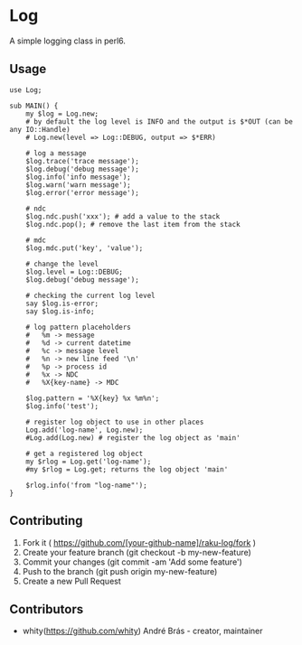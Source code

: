 # Log

A simple logging class in perl6.

## Usage

```perl6
use Log;

sub MAIN() {
    my $log = Log.new;
    # by default the log level is INFO and the output is $*OUT (can be any IO::Handle)
    # Log.new(level => Log::DEBUG, output => $*ERR)

    # log a message
    $log.trace('trace message');
    $log.debug('debug message');
    $log.info('info message');
    $log.warn('warn message');
    $log.error('error message');

    # ndc
    $log.ndc.push('xxx'); # add a value to the stack
    $log.ndc.pop(); # remove the last item from the stack

    # mdc
    $log.mdc.put('key', 'value');

    # change the level
    $log.level = Log::DEBUG;
    $log.debug('debug message');

    # checking the current log level
    say $log.is-error;
    say $log.is-info;

    # log pattern placeholders
    #   %m -> message
    #   %d -> current datetime
    #   %c -> message level
    #   %n -> new line feed '\n'
    #   %p -> process id
    #   %x -> NDC
    #   %X{key-name} -> MDC

    $log.pattern = '%X{key} %x %m%n';
    $log.info('test');

    # register log object to use in other places
    Log.add('log-name', Log.new);
    #Log.add(Log.new) # register the log object as 'main'

    # get a registered log object
    my $rlog = Log.get('log-name');
    #my $rlog = Log.get; returns the log object 'main'

    $rlog.info('from "log-name"');
}
```
## Contributing

1. Fork it ( https://github.com/[your-github-name]/raku-log/fork )
2. Create your feature branch (git checkout -b my-new-feature)
3. Commit your changes (git commit -am 'Add some feature')
4. Push to the branch (git push origin my-new-feature)
5. Create a new Pull Request

## Contributors

- whity(https://github.com/whity) André Brás - creator, maintainer

